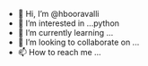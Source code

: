 - 👋 Hi, I’m @hbooravalli
- 👀 I’m interested in ...python
- 🌱 I’m currently learning ...
- 💞️ I’m looking to collaborate on ...
- 📫 How to reach me ...

<!---
hbooravalli/hbooravalli is a ✨ special ✨ repository because its `README.md` (this file) appears on your GitHub profile.
You can click the Preview link to take a look at your changes.
--->
